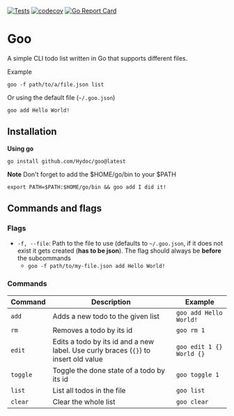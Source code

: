 [![Tests](https://github.com/Hydoc/goo/actions/workflows/test.yaml/badge.svg)](https://github.com/Hydoc/goo/actions/workflows/test.yaml)
[![codecov](https://codecov.io/gh/Hydoc/goo/graph/badge.svg?token=5TWYKUEG84)](https://codecov.io/gh/Hydoc/goo)
[![Go Report Card](https://goreportcard.com/badge/github.com/Hydoc/goo)](https://goreportcard.com/report/github.com/Hydoc/goo)

# Goo

A simple CLI todo list written in Go that supports different files.

Example

```shell
goo -f path/to/a/file.json list
```

Or using the default file (`~/.goo.json`)

```shell
goo add Hello World!
```

## Installation

**Using go**

```shell
go install github.com/Hydoc/goo@latest
```

**Note** Don't forget to add the $HOME/go/bin to your $PATH

```shell
export PATH=$PATH:$HOME/go/bin && goo add I did it!
```

## Commands and flags

### Flags

* `-f, --file`: Path to the file to use (defaults to `~/.goo.json`, if it does not exist it gets created (**has to be
  json**). The flag should always be **before** the subcommands
    * `goo -f path/to/my-file.json add Hello World!`

### Commands

| Command  | Description                                                                         | Example                  |
|----------|-------------------------------------------------------------------------------------|--------------------------|
| `add`    | Adds a new todo to the given list                                                   | `goo add Hello World!`   |
| `rm`     | Removes a todo by its id                                                            | `goo rm 1`               |
| `edit`   | Edits a todo by its id and a new label. Use curly braces (`{}`) to insert old value | `goo edit 1 {} World {}` |
| `toggle` | Toggle the done state of a todo by its id                                           | `goo toggle 1`           |
| `list`   | List all todos in the file                                                          | `goo list`               |
| `clear`  | Clear the whole list                                                                | `goo clear`              |

